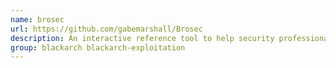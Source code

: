 ```yaml
---
name: brosec
url: https://github.com/gabemarshall/Brosec
description: An interactive reference tool to help security professionals utilize useful payloads and commands.
group: blackarch blackarch-exploitation
---
```

